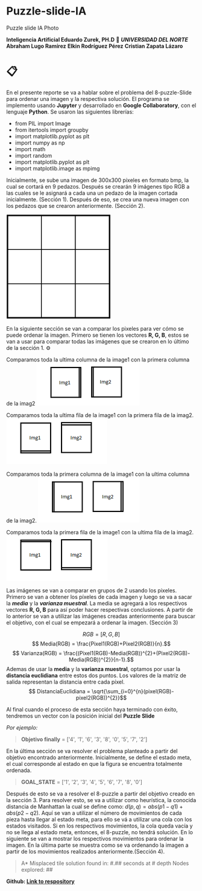 # Puzzle-slide-IA
Puzzle slide IA Photo



**Inteligencia Artificial Eduardo Zurek, PH.D** 🚀
***UNIVERSIDAD DEL NORTE***
**Abraham Lugo Ramírez**
**Elkin Rodríguez Pérez**
**Cristian Zapata Lázaro**
# 📋
En el presente reporte se va a hablar sobre el problema del 8-puzzle-Slide para ordenar una imagen y la respectiva solución. El programa se implemento usando **Jupyter** y desarrollado en **Google Collaboratory**, con el lenguaje **Python**. Se usaron las siguientes librerías:
- from PIL import Image
- from itertools import groupby
- import matplotlib.pyplot as plt
- import numpy as np
- import math
- import random
- import matplotlib.pyplot as plt
- import matplotlib.image as mpimg

Inicialmente, se sube una imagen de 300x300 pixeles en formato bmp, la cual se cortará en 9 pedazos. Después se crearán 9 imágenes tipo RGB a las cuales se le asignará a cada una un pedazo de la imagen cortada inicialmente. (Sección 1). Después de eso, se crea una nueva imagen con los pedazos que se crearon anteriormente. (Sección 2).

![enter image description here](https://raw.githubusercontent.com/AbrahamLugoRamirez/Puzzle-slide-IA/master/cuadro3x3.jpg)

En la siguiente sección se van a comparar los pixeles para ver cómo se puede ordenar la imagen. Primero se tienen los vectores **R, G, B**, estos se van a usar para comparar todas las imágenes que se crearon en lo último de la sección 1. ⚙️

Comparamos toda la ultima columna de la image1 con la primera columna de la imag2
![enter image description here](https://raw.githubusercontent.com/AbrahamLugoRamirez/Puzzle-slide-IA/master/Opc1.png)



Comparamos toda la ultima fila de la image1 con la primera fila de la imag2.
![enter image description here](https://raw.githubusercontent.com/AbrahamLugoRamirez/Puzzle-slide-IA/master/Opc2.png)


Comparamos toda la primera columna de la image1 con la ultima columna de la imag2.
![enter image description here](https://raw.githubusercontent.com/AbrahamLugoRamirez/Puzzle-slide-IA/master/Opc3.png)



Comparamos toda la primera fila de la image1 con la ultima fila de la imag2.
![enter image description here](https://raw.githubusercontent.com/AbrahamLugoRamirez/Puzzle-slide-IA/master/Opc4.png)

Las imágenes se van a comparar en grupos de 2 usando los pixeles. Primero se van a obtener los píxeles de cada imagen y luego se va a sacar la ***media*** y la ***varianza muestral***. La media se agregará a los respectivos vectores **R, G, B** para así poder hacer respectivas conclusiones. A partir de lo anterior se van a utilizar las imágenes creadas anteriormente para buscar el objetivo, con el cual se empezará a ordenar la imagen. (Sección 3)

$$RGB = [R,G, B]$$
$$ Media(RGB) =  \frac{Pixel1(RGB)+Pixel2(RGB)}{n}.$$
$$ Varianza(RGB) = \frac{(Pixel1(RGB)-Media(RGB))^{2}+(Pixel2(RGB)-Media(RGB))^{2}}{n-1}.$$
Ademas de usar la **media** y la **varianza muestral**, optamos por usar la **distancia euclidiana** entre estos dos puntos. Los valores de la matriz de salida representan la distancia entre cada píxel.
$$ DistanciaEuclidiana = \sqrt{\sum_{i=0}^{n}(pixel(RGB)-pixel2(RGB))^{2}}$$

Al final cuando el proceso de esta sección haya terminado con éxito, tendremos un vector con la posición inicial del **Puzzle Slide**

*Por ejemplo:*

>  **Objetivo finally** = ['4', '1', '6', '3', '8', '0', '5', '7', '2']


En la última sección se va resolver el problema planteado a partir del objetivo encontrado anteriormente. Inicialmente, se define el estado meta, el cual corresponde al estado en que la figura se encuentra totalmente ordenada.

  

>  **GOAL_STATE** = ['1', '2', '3', '4', '5', '6', '7', '8', '0']

Después de esto se va a resolver el 8-puzzle a partir del objetivo creado en la sección 3. Para resolver esto, se va a utilizar como heurística, la conocida distancia de Manhattan la cual se define como: $d(p,q) = abs(p1-q1) + abs(p2-q2).$ Aquí se van a utilizar el número de movimientos de cada pieza hasta llegar al estado meta, para ello se vá a utilizar una cola con los estados visitados. Si en los respectivos movimientos, la cola queda vacía y no se llega al estado meta, entonces, el 8-puzzle, no tendrá solución.
En lo siguiente se van a mostrar los respectivos movimientos para ordenar la imagen. En la última parte se muestra como se va ordenando la imagen a partir de los movimientos realizados anteriormente.(Sección 4).

> A* Misplaced tile solution found in: #.## seconds at # depth 
> Nodes explored: ##

**Github: [Link to respository](https://github.com/AbrahamLugoRamirez/Puzzle-slide-IA)**
